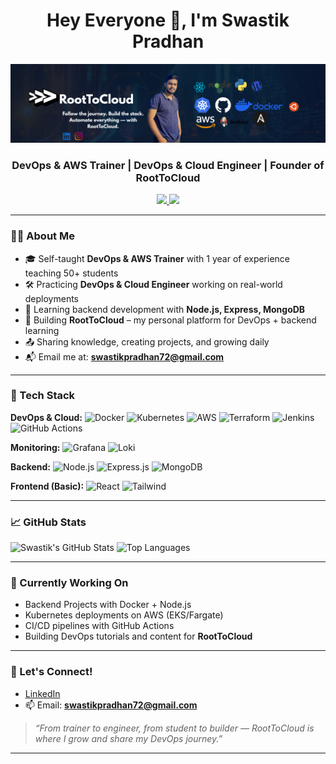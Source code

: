 <h1 align="center">Hey Everyone 👋, I'm Swastik Pradhan</h1>

<div align="center">
<img src="https://raw.githubusercontent.com/Swastik258/Swastik258/main/banner.png" alt="SwastikStack Banner" />
</div>

<h3 align="center">DevOps & AWS Trainer | DevOps & Cloud Engineer | Founder of RootToCloud</h3>

<p align="center">
  <a href="https://github.com/swastikpradhan72">
    <img src="https://img.shields.io/github/followers/swastikpradhan72?label=Follow&style=social" />
  </a>
  <a href="https://linkedin.com/in/swastikpradhan2002">
    <img src="https://img.shields.io/badge/LinkedIn-Swastik%20Pradhan-blue?logo=linkedin&style=flat-square" />
  </a>
</p>

---

### 🧑‍💻 About Me

- 🎓 Self-taught **DevOps & AWS Trainer** with 1 year of experience teaching 50+ students  
- 🛠️ Practicing **DevOps & Cloud Engineer** working on real-world deployments  
- 🚀 Learning backend development with **Node.js, Express, MongoDB**  
- 🧱 Building **RootToCloud** – my personal platform for DevOps + backend learning  
- 📤 Sharing knowledge, creating projects, and growing daily  
- 📬 Email me at: **swastikpradhan72@gmail.com**

---

### 🧰 Tech Stack

**DevOps & Cloud:**
![Docker](https://img.shields.io/badge/-Docker-2496ED?logo=docker&logoColor=white)
![Kubernetes](https://img.shields.io/badge/-Kubernetes-326CE5?logo=kubernetes&logoColor=white)
![AWS](https://img.shields.io/badge/-AWS-FF9900?logo=amazonaws&logoColor=white)
![Terraform](https://img.shields.io/badge/-Terraform-7B42BC?logo=terraform&logoColor=white)
![Jenkins](https://img.shields.io/badge/-Jenkins-D24939?logo=jenkins&logoColor=white)
![GitHub Actions](https://img.shields.io/badge/-GitHub%20Actions-2088FF?logo=githubactions&logoColor=white)

**Monitoring:**
![Grafana](https://img.shields.io/badge/-Grafana-F46800?logo=grafana&logoColor=white)
![Loki](https://img.shields.io/badge/-Loki-0E75B6?logo=grafana&logoColor=white)

**Backend:**
![Node.js](https://img.shields.io/badge/-Node.js-339933?logo=node.js&logoColor=white)
![Express.js](https://img.shields.io/badge/-Express.js-000000?logo=express&logoColor=white)
![MongoDB](https://img.shields.io/badge/-MongoDB-47A248?logo=mongodb&logoColor=white)

**Frontend (Basic):**
![React](https://img.shields.io/badge/-React-61DAFB?logo=react&logoColor=black)
![Tailwind](https://img.shields.io/badge/-Tailwind_CSS-38B2AC?logo=tailwindcss&logoColor=white)

---

### 📈 GitHub Stats

![Swastik's GitHub Stats](https://github-readme-stats.vercel.app/api?username=swastikpradhan72&show_icons=true&theme=vue&hide_border=true)
![Top Languages](https://github-readme-stats.vercel.app/api/top-langs/?username=swastikpradhan72&layout=compact&theme=vue&hide_border=true)

---

### 🔧 Currently Working On

- Backend Projects with Docker + Node.js  
- Kubernetes deployments on AWS (EKS/Fargate)  
- CI/CD pipelines with GitHub Actions  
- Building DevOps tutorials and content for **RootToCloud**

---

### 📣 Let's Connect!

- [LinkedIn](https://www.linkedin.com/in/swastikpradhan2002/)
- 📫 Email: **swastikpradhan72@gmail.com**

> *“From trainer to engineer, from student to builder — RootToCloud is where I grow and share my DevOps journey.”*

---
